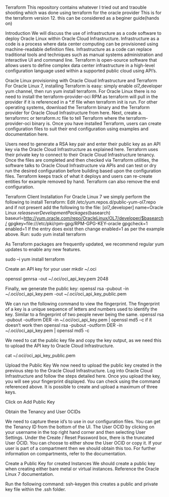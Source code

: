 Terraform
This repository contains whatever I tried out and traouble shooting which was done using terraform for the oracle provider This is for the terraform version 12. this can be considered as a beginer guide(hands on)

Introduction We will discuss the use of infrastructure as a code software to deploy Oracle Linux within Oracle Cloud Infrastructure. Infrastructure as a code is a process where data center computing can be provisioned using machine-readable definition files. Infrastructure as a code can replace traditional tools and techniques such as manual systems administration and interactive UI and command line. Terraform is open-source software that allows users to define complex data center infrastructure in a high-level configuration language used within a supported public cloud using API’s.

Oracle Linux provisioning with Oracle Cloud Infrastructure and Terraform For Oracle Linux 7, installing Terraform is easy: simply enable ol7_developer yum channel, then run yum install terraform. For Oracle Linux there is no need to install the terraform-provider-oci RPM as terraform will pull in the provider if it is referenced in a *.tf file when terraform init is run. For other operating systems, download the Terraform binary and the Terraform provider for Oracle Cloud Infrastructure from here. Next, create a. terraformrc or terraform.rc file to tell Terraform where the terraform-provider-oci binary is. Once you have installed Terraform, users can create configuration files to suit their end configuration using examples and documentation here.

Users need to generate a RSA key pair and enter their public key as an API key via the Oracle Cloud Infrastructure as explained here. Terraform uses their private key to connect to their Oracle Cloud Infrastructure tenancy. Once the files are completed and then checked via Terraform utilities, the software talks to Oracle Cloud Infrastructure via APIs and can test or dry run the desired configuration before building based upon the configuration files. Terraform keeps track of what it deploys and users can re-create entities for example removed by hand. Terraform can also remove the end configuration.

Terraform Client Installation For Oracle Linux 7 we simply perform the following to install Terraform: Edit /etc/yum.repos.d/public-yum-ol7.repo and if not present add the following to the file: [ol7_developer] name=Oracle Linux $releasever Development Packages ($basearch) baseurl=http://yum.oracle.com/repo/OracleLinux/OL7/developer/$basearch/ gpgkey=file:///etc/pki/rpm-gpg/RPM-GPG-KEY-oracle gpgcheck=1 enabled=1 If the entry does exist then change enabled=1 as per the example above. Run: sudo yum install terraform

As Terraform packages are frequently updated, we recommend regular yum updates to enable any new features.

sudo –i yum install terraform

Create an API key for your user mkdir ~/.oci

openssl genrsa -out ~/.oci/oci_api_key.pem 2048

Finally, we generate the public key: openssl rsa -pubout -in ~/.oci/oci_api_key.pem -out ~/.oci/oci_api_key_public.pem

We can run the following command to view the fingerprint. The fingerprint of a key is a unique sequence of letters and numbers used to identify the key. Similar to a fingerprint of two people never being the same. openssl rsa -pubout -outform DER -in ~/.oci/oci_api_key.pem | openssl md5 –c if it doesn’t work then openssl rsa -pubout -outform DER -in ~/.oci/oci_api_key.pem | openssl md5 -c

We need to cat the public key file and copy the key output, as we need this to upload the API key to Oracle Cloud Infrastructure.

cat ~/.oci/oci_api_key_public.pem

Upload the Public Key We now need to upload the public key created in the previous step to the Oracle Cloud Infrastructure. Log into Oracle Cloud Infrastructure and follow the steps detailed here. Once you upload the key, you will see your fingerprint displayed. You can check using the command referenced above. It is possible to create and upload a maximum of three keys.

Click on Add Public Key

Obtain the Tenancy and User OCIDs

We need to capture these id’s to use in our configuration files. You can get the Tenancy ID from the bottom of the UI. The User OCID by clicking on your username in the top right hand corner and then selecting User Settings. Under the Create / Reset Password box, there is the truncated User OCID. You can choose to either show the User OCID or copy it. If your user is part of a compartment then we should obtain this too. For further information on compartments, refer to the documentation.

Create a Public Key for created Instances We should create a public key when creating either bare metal or virtual instances. Reference the Oracle Linux 7 documentation.

Run the following command: ssh-keygen this creates a public and private key file within the .ssh folder.
